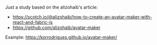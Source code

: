 Just a study based on the alizohaib's article:
* https://scotch.io/@alizohaib/how-to-create-an-avatar-maker-with-react-and-fabric-js
* https://github.com/alizohaib/avatar-maker

Example: https://korrodrigues.github.io/avatar-maker/
